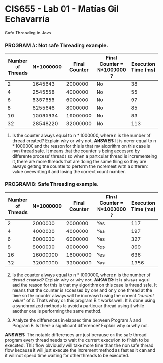 # CIS655 - Lab 01 - Matías Gil Echavarría
Safe Threading in Java

### PROGRAM A: Not safe Threading example.
| Number of Threads | N*1000000 | Final Counter | Final Counter = N*1000000 ? | Execution Time (ms) |
|-------------------|-----------|---------------|-----------------------------|---------------------|
| 2                 | 1645643   | 2000000       | No                          | 38                  | 
| 4                 | 2545558   | 4000000       | No                          | 55                  |
| 6                 | 5357585   | 6000000       | No                          | 97                  |
| 8                 | 6255646   | 8000000       | No                          | 85                  |
| 16                | 15095934  | 16000000      | No                          | 83                  |
| 32                | 28548220  | 32000000      | No                          | 113                 |

1. Is the counter always equal to n * 1000000, where n is the number of thread created? Explain why or why not.
**ANSWER:** It is never equal to n * 1000000 and the reason for this is that my algorithm on this case is non thread safe. It means that the counter is being accessed by differente process' threads so when a particular thread is incrementeing it, there are more threads that are doing the same thing so they are always getting the counter to perform the increment with a different value overwriting it and losing the correct count number.


### PROGRAM B: Safe Threading example.
| Number of Threads | N*1000000 | Final Counter | Final Counter = N*1000000 ? | Execution Time (ms) |
|-------------------|-----------|---------------|-----------------------------|---------------------|
| 2                 | 2000000   | 2000000       | Yes                         | 117                 |
| 4                 | 4000000   | 4000000       | Yes                         | 197                 |
| 6                 | 6000000   | 6000000       | Yes                         | 327                 |
| 8                 | 8000000   | 8000000       | Yes                         | 369                 |
| 16                | 16000000  | 16000000      | Yes                         | 636                 |
| 32                | 32000000  | 32000000      | Yes                         | 1356                |

2. Is the counter always equal to n * 1000000, where n is the number of thread created? Explain why or why not.
**ANSWER:** It is always equal and the reason for this is that my algorithm on this case is thread safe. It means that the counter is accessed by one and only one thread at the time so the counter always will be increased using the correct *"current value"* of it. Thats whay on this program B it works well. It is done using a synchronized methods to avoid a particular thread using it while another one is performing the same method. 

3. Analyze the differences in elapsed time between Program A and Program B. Is there a significant difference? Explain why or why not.

**ANSWER:** The notable differences are just because on the safe thread program every thread needs to wait the current execution to finish to be executed. This flow obviously will take more time than the non safe thread flow because it will just execute the increment method as fast as it can and it will not spend time waiting for other threads to be executed.
